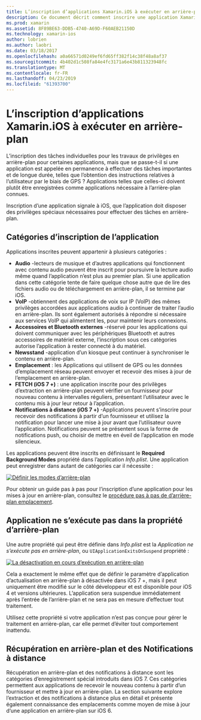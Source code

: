 ```yaml
---
title: L’inscription d’applications Xamarin.iOS à exécuter en arrière-plan
description: Ce document décrit comment inscrire une application Xamarin.iOS s’exécuter en arrière-plan. Il aborde Audio applications VoIP applications, Accessoires externes et bluetooth et bien plus encore.
ms.prod: xamarin
ms.assetid: 8F89BE63-DDB5-4740-A69D-F60AEB21150D
ms.technology: xamarin-ios
author: lobrien
ms.author: laobri
ms.date: 03/18/2017
ms.openlocfilehash: a0a66571d0249ef6fd65ff382f14c38f48a8af37
ms.sourcegitcommit: 4b402d1c508fa84e4fc3171a6e43b811323948fc
ms.translationtype: MT
ms.contentlocale: fr-FR
ms.lasthandoff: 04/23/2019
ms.locfileid: "61393700"
---
```

# <a name="registering-xamarinios-apps-to-run-in-the-background"></a>L’inscription d’applications Xamarin.iOS à exécuter en arrière-plan

L’inscription des tâches individuelles pour les travaux de privilèges en arrière-plan pour certaines applications, mais que se passe-t-il si une application est appelée en permanence à effectuer des tâches importantes et de longue durée, telles que l’obtention des instructions relatives à l’utilisateur par le biais de GPS ? Applications telles que celles-ci doivent plutôt être enregistrées comme applications nécessaire à l’arrière-plan connues.

Inscription d’une application signale à iOS, que l’application doit disposer des privilèges spéciaux nécessaires pour effectuer des tâches en arrière-plan.

## <a name="application-registration-categories"></a>Catégories d’inscription de l’application

Applications inscrites peuvent appartenir à plusieurs catégories :

-  **Audio** -lecteurs de musique et d’autres applications qui fonctionnent avec contenu audio peuvent être inscrit pour poursuivre la lecture audio même quand l’application n’est plus au premier plan. Si une application dans cette catégorie tente de faire quelque chose autre que de lire des fichiers audio ou de téléchargement en arrière-plan, il se termine par iOS.
-  **VoIP** -obtiennent des applications de voix sur IP (VoIP) des mêmes privilèges accordées aux applications audio à continuer de traiter l’audio en arrière-plan. Ils sont également autorisés à répondre si nécessaire aux services VoIP qui alimentent les, pour maintenir leurs connexions.
-  **Accessoires et Bluetooth externes** -réservé pour les applications qui doivent communiquer avec les périphériques Bluetooth et autres accessoires de matériel externe, l’inscription sous ces catégories autorise l’application à rester connecté à du matériel.
-  **Newsstand** -application d’un kiosque peut continuer à synchroniser le contenu en arrière-plan.
-  **Emplacement** : les Applications qui utilisent de GPS ou les données d’emplacement réseau peuvent envoyer et recevoir des mises à jour de l’emplacement en arrière-plan.
-  **FETCH (iOS 7 +)** : une application inscrite pour des privilèges d’extraction en arrière-plan peuvent vérifier un fournisseur pour nouveau contenu à intervalles réguliers, présentant l’utilisateur avec le contenu mis à jour leur retour à l’application.
-  **Notifications à distance (iOS 7 +)** -Applications peuvent s’inscrire pour recevoir des notifications à partir d’un fournisseur et utilisez la notification pour lancer une mise à jour avant que l’utilisateur ouvre l’application. Notifications peuvent se présentent sous la forme de notifications push, ou choisir de mettre en éveil de l’application en mode silencieux.


Les applications peuvent être inscrits en définissant le **Required Background Modes** propriété dans l’application *Info.plist*. Une application peut enregistrer dans autant de catégories car il nécessite :

 [![](registering-applications-to-run-in-background-images/bgmodes.png "Définir les modes d’arrière-plan")](registering-applications-to-run-in-background-images/bgmodes.png#lightbox)

Pour obtenir un guide pas à pas pour l’inscription d’une application pour les mises à jour en arrière-plan, consultez le [procédure pas à pas de d’arrière-plan emplacement](~/ios/app-fundamentals/backgrounding/ios-backgrounding-walkthroughs/location-walkthrough.md).

## <a name="application-does-not-run-in-background-property"></a>Application ne s’exécute pas dans la propriété d’arrière-plan

Une autre propriété qui peut être définie dans *Info.plist* est la *Application ne s’exécute pas en arrière-plan*, ou `UIApplicationExitsOnSuspend` propriété :

 [![](registering-applications-to-run-in-background-images/plist.png "La désactivation en cours d’exécution en arrière-plan")](registering-applications-to-run-in-background-images/plist.png#lightbox)

Cela a exactement le même effet que de définir le paramètre d’application d’actualisation en arrière-plan à désactivée dans iOS 7 +, mais il peut uniquement être modifié sur le côté développeur et est disponible pour iOS 4 et versions ultérieures. L’application sera suspendue immédiatement après l’entrée de l’arrière-plan et ne sera pas en mesure d’effectuer tout traitement.

Utilisez cette propriété si votre application n’est pas conçue pour gérer le traitement en arrière-plan, car elle permet d’éviter tout comportement inattendu.

## <a name="background-fetch-and-remote-notifications"></a>Récupération en arrière-plan et des Notifications à distance

Récupération en arrière-plan et des notifications à distance sont les catégories d’enregistrement spécial introduits dans iOS 7. Ces catégories permettent aux applications de recevoir le nouveau contenu à partir d’un fournisseur et mettre à jour en arrière-plan. La section suivante explore l’extraction et des notifications à distance plus en détail et présente également connaissance des emplacements comme moyen de mise à jour d’une application en arrière-plan sur iOS 6.
